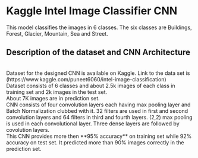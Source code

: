 # Kaggle Intel Image Classifier CNN</br>
This model classifies the images in 6 classes. The six classes are Buildings, Forest, Glacier, Mountain, Sea and Street.
</br>
## Description of the dataset and CNN Architecture
</br>
Dataset for the designed CNN is available on Kaggle. Link to the data set is (https://www.kaggle.com/puneet6060/intel-image-classification)
</br>
Dataset consists of 6 classes and about 2.5k images of each class in training set and 2k images in the test set.</br>
About 7K images are in prediction set.
</br>
CNN consists of four convolution layers each having max pooling layer and Batch Normalization clubbed with it. 32 filters are used in first and second convolution layers and 64 filters in third and fourth layers. (2,2) max pooling is used in each convolutional layer. Three dense layers are followed by covolution layers.
</br>
This CNN provides more then **95% accuracy** on training set while 92% accuracy on test set. It predicted more than 90% images correctly in the prediction set.
